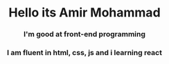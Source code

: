 <h1 align="center">Hello its Amir Mohammad</h1>
<h3 align="center">I'm good at front-end programming</h3>
<h3 align="center">I am fluent in html, css, js and i learning react</h3>
